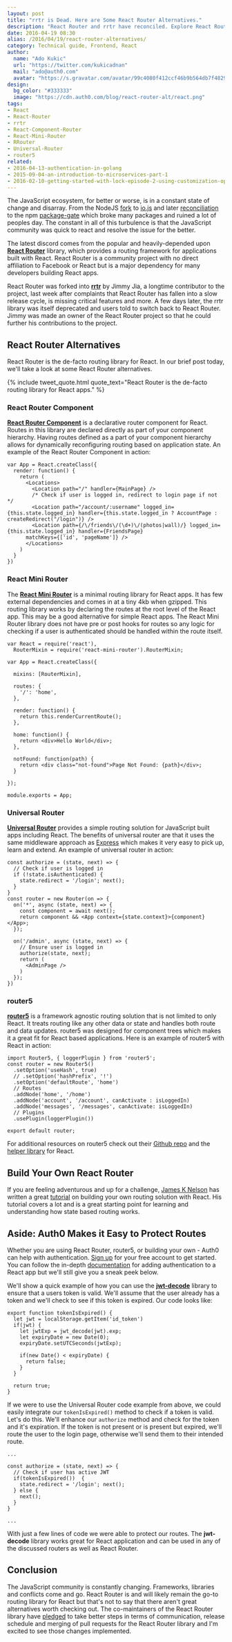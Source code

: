 ```yaml
---
layout: post
title: "rrtr is Dead. Here are Some React Router Alternatives."
description: "React Router and rrtr have reconciled. Explore React Router alternatives and learn how to use them in your apps."
date: 2016-04-19 08:30
alias: /2016/04/19/react-router-alternatives/
category: Technical guide, Frontend, React
author: 
  name: "Ado Kukic"
  url: "https://twitter.com/kukicadnan"
  mail: "ado@auth0.com"
  avatar: "https://s.gravatar.com/avatar/99c4080f412ccf46b9b564db7f482907?s=200"
design: 
  bg_color: "#333333"
  image: "https://cdn.auth0.com/blog/react-router-alt/react.png"
tags: 
- React
- React-Router
- rrtr
- React-Component-Router
- React-Mini-Router
- RRouter
- Universal-Router
- router5
related:
- 2016-04-13-authentication-in-golang
- 2015-09-04-an-introduction-to-microservices-part-1
- 2016-02-10-getting-started-with-lock-episode-2-using-customization-options
---
```


The JavaScript ecosystem, for better or worse, is in a constant state of change and disarray. From the NodeJS [fork](https://iojs.org/en/faq.html) to [io.js](https://iojs.org/en/) and later [reconciliation](https://nodejs.org/en/blog/announcements/foundation-v4-announce/) to the npm [package-gate](http://blog.npmjs.org/post/141577284765/kik-left-pad-and-npm) which broke many packages and ruined a lot of peoples day. The constant in all of this turbulence is that the JavaScript community was quick to react and resolve the issue for the better.

The latest discord comes from the popular and heavily-depended upon [**React Router**](https://github.com/reactjs/react-router) library, which provides a routing framework for applications built with React. React Router is a community project with no direct affiliation to Facebook or React but is a major dependency for many developers building React apps.

React Router was forked into [**rrtr**](https://github.com/taion/rrtr) by Jimmy Jia, a longtime contributor to the project, last week after complaints that React Router has fallen into a slow release cycle, is missing critical features and more. A few days later, the rrtr library was itself deprecated and users told to switch back to React Router. Jimmy was made an owner of the React Router project so that he could further his contributions to the project.

## React Router Alternatives

React Router is the de-facto routing library for React. In our brief post today, we'll take a look at some React Router alternatives.

{% include tweet_quote.html quote_text="React Router is the de-facto routing library for React apps." %}

### React Router Component
[**React Router Component**](https://github.com/STRML/react-router-component) is a declarative router component for React. Routes in this library are declared directly as part of your component hierarchy. Having routes defined as a part of your component hierarchy allows for dynamically reconfiguring routing based on application state. An example of the React Router Component in action:

```
var App = React.createClass({
  render: function() {
    return (
      <Locations>
        <Location path="/" handler={MainPage} />
        /* Check if user is logged in, redirect to login page if not */
        <Location path="/account/:username" logged_in={this.state.logged_in} handler={this.state.logged_in ? AccountPage : createRedirect("/login")} />
        <Location path={/\/friends\/(\d+)\/(photos|wall)/} logged_in={this.state.logged_in} handler={FriendsPage}
      matchKeys={['id', 'pageName']} />
      </Locations>
    )
  }
})
```

### React Mini Router

The [**React Mini Router**](https://github.com/larrymyers/react-mini-router) is a minimal routing library for React apps. It has few external dependencies and comes in at a tiny 4kb when gzipped. This routing library works by declaring the routes at the root level of the React app. This may be a good alternative for simple React apps. The React Mini Router library does not have pre or post hooks for routes so any logic for checking if a user is authenticated should be handled within the route itself.

```
var React = require('react'),
  RouterMixin = require('react-mini-router').RouterMixin;

var App = React.createClass({

  mixins: [RouterMixin],

  routes: {
    '/': 'home',
  },

  render: function() {
    return this.renderCurrentRoute();
  },

  home: function() {
    return <div>Hello World</div>;
  },

  notFound: function(path) {
    return <div class="not-found">Page Not Found: {path}</div>;
  }

});

module.exports = App;
```

### Universal Router

[**Universal Router**](https://www.kriasoft.com/universal-router/) provides a simple routing solution for JavaScript built apps including React. The benefits of universal router are that it uses the same middleware approach as [Express](http://expressjs.com/) which makes it very easy to pick up, learn and extend. An example of universal router in action:

```
const authorize = (state, next) => {
  // Check if user is logged in
  if (!state.isAuthenticated) {
    state.redirect = '/login'; next();
  }
}
const router = new Router(on => {
  on('*', async (state, next) => {
    const component = await next();
    return component && <App context={state.context}>{component}</App>;
  });
  
  on('/admin', async (state, next) => {
    // Ensure user is logged in
    authorize(state, next);
    return (
      <AdminPage />
    )
  });
})
```


### router5

[**router5**](http://router5.github.io/) is a framework agnostic routing solution that is not limited to only React. It treats routing like any other data or state and handles both route and data updates. router5 was designed for component trees which makes it a great fit for React based applications. Here is an example of router5 with React in action:

```
import Router5, { loggerPlugin } from 'router5';
const router = new Router5()
  .setOption('useHash', true)
  // .setOption('hashPrefix', '!')
  .setOption('defaultRoute', 'home')
  // Routes
  .addNode('home', '/home')
  .addNode('account', '/account', canActivate : isLoggedIn)
  .addNode('messages', '/messages', canActivate: isLoggedIn)
  // Plugins
  .usePlugin(loggerPlugin())
  
export default router;
```

For additional resources on router5 check out their [Github repo](https://github.com/router5/router5) and the [helper library](https://github.com/router5/react-router5) for React.

## Build Your Own React Router

If you are feeling adventurous and up for a challenge, [James K Nelson](https://twitter.com/james_k_nelson) has written a great [tutorial](http://jamesknelson.com/routing-with-raw-react/) on building your own routing solution with React. His tutorial covers a lot and is a great starting point for learning and understanding how state based routing works.

## Aside: Auth0 Makes it Easy to Protect Routes

Whether you are using React Router, router5, or building your own - Auth0 can help with authentication. [Sign up](https://auth0.com/signup) for your free account to get started. You can follow the in-depth [documentation](https://auth0.com/docs/quickstart/spa/react/no-api) for adding authentication to a React app but we'll still give you a sneak peek below. 

We'll show a quick example of how you can use the [**jwt-decode**](https://github.com/auth0/jwt-decode) library to ensure that a users token is valid. We'll assume that the user already has a token and we'll check to see if this token is expired. Our code looks like:

```
export function tokenIsExpired() {
  let jwt = localStorage.getItem('id_token')
  if(jwt) {
    let jwtExp = jwt_decode(jwt).exp;
    let expiryDate = new Date(0);
    expiryDate.setUTCSeconds(jwtExp);
    
    if(new Date() < expiryDate) {
      return false;
    }
  }

  return true;
}
```

If we were to use the Universal Router code example from above, we could easily integrate our `tokenIsExpired()` method to check if a token is valid. Let's do this. We'll enhance our `authorize` method and check for the token and it's expiration. If the token is not present or is present but expired, we'll route the user to the login page, otherwise we'll send them to their intended route.

```
...

const authorize = (state, next) => {
  // Check if user has active JWT
  if(tokenIsExpired())  {
    state.redirect = '/login'; next();
  } else {
    next();
  }
}

...

```

With just a few lines of code we were able to protect our routes. The **jwt-decode** library works great for React application and can be used in any of the discussed routers as well as React Router.

## Conclusion

The JavaScript community is constantly changing. Frameworks, libraries and conflicts come and go. React Router is and will likely remain the go-to routing library for React but that's not to say that there aren't great alternatives worth checking out. The co-maintainers of the React Router library have [pledged](https://medium.com/rackt-and-roll/rrtr-is-dead-long-live-react-router-ce982f6f1c10#.uc8anqeqb) to take better steps in terms of communication, release schedule and merging of pull requests for the React Router library and I'm excited to see those changes implemented.
